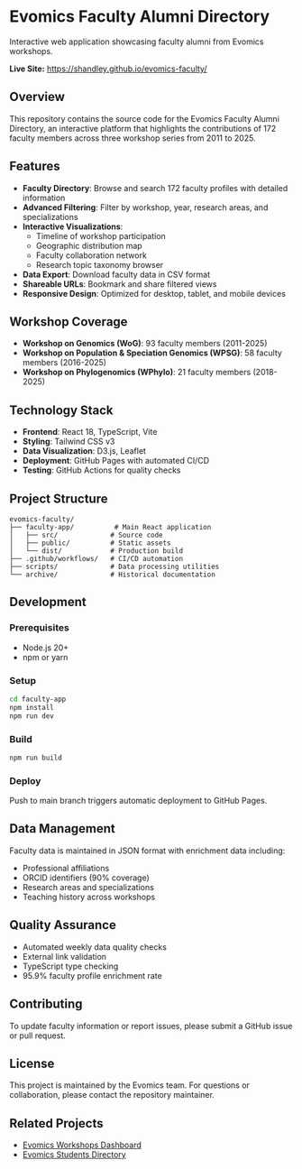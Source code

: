 # Evomics Faculty Alumni Directory

Interactive web application showcasing faculty alumni from Evomics workshops.

**Live Site:** https://shandley.github.io/evomics-faculty/

## Overview

This repository contains the source code for the Evomics Faculty Alumni Directory, an interactive platform that highlights the contributions of 172 faculty members across three workshop series from 2011 to 2025.

## Features

- **Faculty Directory**: Browse and search 172 faculty profiles with detailed information
- **Advanced Filtering**: Filter by workshop, year, research areas, and specializations
- **Interactive Visualizations**:
  - Timeline of workshop participation
  - Geographic distribution map
  - Faculty collaboration network
  - Research topic taxonomy browser
- **Data Export**: Download faculty data in CSV format
- **Shareable URLs**: Bookmark and share filtered views
- **Responsive Design**: Optimized for desktop, tablet, and mobile devices

## Workshop Coverage

- **Workshop on Genomics (WoG)**: 93 faculty members (2011-2025)
- **Workshop on Population & Speciation Genomics (WPSG)**: 58 faculty members (2016-2025)
- **Workshop on Phylogenomics (WPhylo)**: 21 faculty members (2018-2025)

## Technology Stack

- **Frontend**: React 18, TypeScript, Vite
- **Styling**: Tailwind CSS v3
- **Data Visualization**: D3.js, Leaflet
- **Deployment**: GitHub Pages with automated CI/CD
- **Testing**: GitHub Actions for quality checks

## Project Structure

```
evomics-faculty/
├── faculty-app/          # Main React application
│   ├── src/             # Source code
│   ├── public/          # Static assets
│   └── dist/            # Production build
├── .github/workflows/   # CI/CD automation
├── scripts/             # Data processing utilities
└── archive/             # Historical documentation
```

## Development

### Prerequisites
- Node.js 20+
- npm or yarn

### Setup
```bash
cd faculty-app
npm install
npm run dev
```

### Build
```bash
npm run build
```

### Deploy
Push to main branch triggers automatic deployment to GitHub Pages.

## Data Management

Faculty data is maintained in JSON format with enrichment data including:
- Professional affiliations
- ORCID identifiers (90% coverage)
- Research areas and specializations
- Teaching history across workshops

## Quality Assurance

- Automated weekly data quality checks
- External link validation
- TypeScript type checking
- 95.9% faculty profile enrichment rate

## Contributing

To update faculty information or report issues, please submit a GitHub issue or pull request.

## License

This project is maintained by the Evomics team. For questions or collaboration, please contact the repository maintainer.

## Related Projects

- [Evomics Workshops Dashboard](https://shandley.github.io/evomics-workshops/)
- [Evomics Students Directory](https://shandley.github.io/evomics-students/)